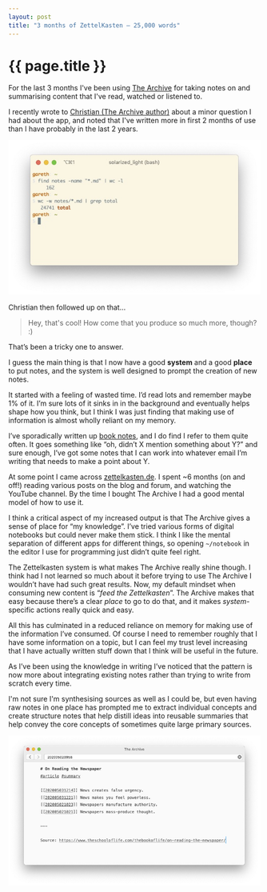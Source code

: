 ```yaml
---
layout: post
title: "3 months of ZettelKasten – 25,000 words"
---
```


# {{ page.title }}

For the last 3 months I've been using [The Archive](https://zettelkasten.de/the-archive/) for taking notes on and summarising content that I've read, watched or listened to.

I recently wrote to [Christian (The Archive author)](https://christiantietze.de/) about a minor question I had about the app, and noted that I've written more in first 2 months of use than I have probably in the last 2 years.

![ZettelKasten stats after 3 months](/images/posts/zettelkasten-stats-3-months.jpg)

Christian then followed up on that…

> Hey, that's cool! How come that you produce so much more, though? :)

That’s been a tricky one to answer.

I guess the main thing is that I now have a good **system** and a good **place** to put notes, and the system is well designed to prompt the creation of new notes.

It started with a feeling of wasted time. I’d read lots and remember maybe 1% of it. I’m sure lots of it sinks in in the background and eventually helps shape how you think, but I think I was just finding that making use of information is almost wholly reliant on my memory.

I’ve sporadically written up [book notes](/books), and I do find I refer to them quite often. It goes something like “oh, didn’t X mention something about Y?” and sure enough, I’ve got some notes that I can work into whatever email I’m writing that needs to make a point about Y.

At some point I came across [zettelkasten.de](https://zettelkasten.de/). I spent ~6 months (on and off!) reading various posts on the blog and forum, and watching the YouTube channel. By the time I bought The Archive I had a good mental model of how to use it.

I think a critical aspect of my increased output is that The Archive gives a sense of place for “my knowledge”. I’ve tried various forms of digital notebooks but could never make them stick. I think I like the mental separation of different apps for different things, so opening `~/notebook` in the editor I use for programming just didn’t quite feel right.

The Zettelkasten system is what makes The Archive really shine though. I think had I not learned so much about it before trying to use The Archive I wouldn’t have had such great results. Now, my default mindset when consuming new content is “_feed the Zettelkasten_”. The Archive makes that easy because there’s a clear _place_ to go to do that, and it makes _system_-specific actions really quick and easy.

All this has culminated in a reduced reliance on memory for making use of the information I’ve consumed. Of course I need to remember roughly that I have some information on a topic, but I can feel my trust level increasing that I have actually written stuff down that I think will be useful in the future.

As I’ve been using the knowledge in writing I’ve noticed that the pattern is now more about integrating existing notes rather than trying to write from scratch every time.

I'm not sure I'm synthesising sources as well as I could be, but even having raw notes in one place has prompted me to extract individual concepts and create structure notes that help distill ideas into reusable summaries that help convey the core concepts of sometimes quite large primary sources.

![ZettelKasten article summary note](/images/posts/zettelkasten-3-months-article-summary.jpg)
